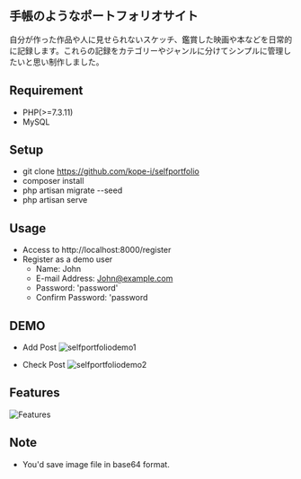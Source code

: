
## 手帳のようなポートフォリオサイト

自分が作った作品や人に見せられないスケッチ、鑑賞した映画や本などを日常的に記録します。これらの記録をカテゴリーやジャンルに分けてシンプルに管理したいと思い制作しました。

## Requirement
- PHP(>=7.3.11)
- MySQL

## Setup
- git clone https://github.com/kope-i/selfportfolio
- composer install
- php artisan migrate --seed
- php artisan serve


## Usage
- Access to http://localhost:8000/register
- Register as a demo user
    - Name: John
    - E-mail Address: John@example.com
    - Password: 'password'
    - Confirm Password: 'password

## DEMO
- Add Post
  ![selfportfoliodemo1](https://user-images.githubusercontent.com/68506859/96557751-a76a9680-12f5-11eb-9cfc-f7c54f9fd6ed.gif)

- Check Post
  ![selfportfoliodemo2](https://user-images.githubusercontent.com/68506859/96558742-15fc2400-12f7-11eb-8811-5e5189f96218.gif)


## Features
  ![Features](https://user-images.githubusercontent.com/68506859/96332297-0a61f080-109e-11eb-96b9-c128d893a8f1.png)
  
## Note
- You'd save image file in base64 format.



